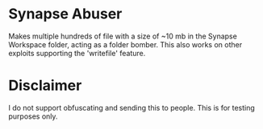# Synapse Abuser

  Makes multiple hundreds of file with a size of ~10 mb in the Synapse Workspace folder, acting as a folder bomber.
  This also works on other exploits supporting the 'writefile' feature.

# Disclaimer

  I do not support obfuscating and sending this to people. This is for testing purposes only.
